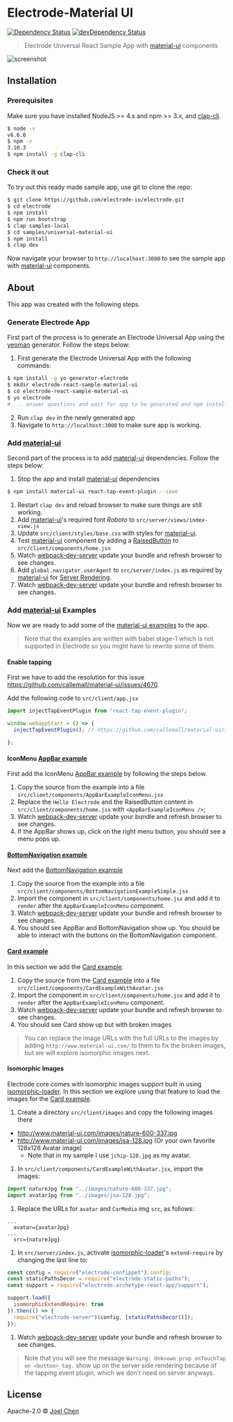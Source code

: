 # Electrode-Material UI

[![Dependency Status][daviddm-image]][daviddm-url] [![devDependency Status][daviddm-dev-image]][daviddm-dev-url]

> Electrode Universal React Sample App with [material-ui] components

![screenshot][screenshot]

## Installation

### Prerequisites

Make sure you have installed NodeJS >= 4.x and npm >= 3.x, and [clap-cli].

```bash
$ node -v
v6.6.0
$ npm -v
3.10.3
$ npm install -g clap-cli
```

### Check it out

To try out this ready made sample app, use git to clone the repo:

```sh
$ git clone https://github.com/electrode-io/electrode.git
$ cd electrode
$ npm install
$ npm run bootstrap
$ clap samples-local
$ cd samples/universal-material-ui
$ npm install
$ clap dev
```

Now navigate your browser to `http://localhost:3000` to see the sample app with [material-ui] components.

## About

This app was created with the following steps.


### Generate Electrode App

First part of the process is to generate an Electrode Universal App using the [yeoman] generator.  Follow the steps below:

1. First generate the Electrode Universal App with the following commands:

```bash
$ npm install -g yo generator-electrode
$ mkdir electrode-react-sample-material-ui
$ cd electrode-react-sample-material-ui
$ yo electrode
# ... answer questions and wait for app to be generated and npm install completed ...
```

2. Run `clap dev` in the newly generated app
3. Navigate to `http://localhost:3000` to make sure app is working.

### Add [material-ui]

Second part of the process is to add [material-ui] dependencies.  Follow the steps below:

1. Stop the app and install [material-ui] dependencies

```bash
$ npm install material-ui react-tap-event-plugin --save
```

1. Restart `clap dev` and reload browser to make sure things are still working.
1. Add [material-ui]'s required font *Roboto* to `src/server/views/index-view.js`
1. Update `src/client/styles/base.css` with styles for [material-ui].
1. Test [material-ui] component by adding a [RaisedButton] to `src/client/components/home.jsx`
1. Watch [webpack-dev-server] update your bundle and refresh browser to see changes.
1. Add `global.navigator.userAgent` to `src/server/index.js` as required by [material-ui] for [Server Rendering].
1. Watch [webpack-dev-server] update your bundle and refresh browser to see changes.

### Add [material-ui] Examples

Now we are ready to add some of the [material-ui examples] to the app.  

> Note that the examples are written with babel stage-1 which is not supported in Electrode so you might have to rewrite some of them.

#### Enable tapping

First we have to add the resolution for this issue https://github.com/callemall/material-ui/issues/4670.

Add the following code to `src/client/app.jsx`

```js
import injectTapEventPlugin from "react-tap-event-plugin";

window.webappStart = () => {
  injectTapEventPlugin(); // https://github.com/callemall/material-ui/issues/4670

};
```

#### IconMenu [AppBar example]

First add the IconMenu [AppBar example] by following the steps below.

1. Copy the source from the example into a file `src/client/components/AppBarExampleIconMenu.jsx`
2. Replace the `Hello Electrode` and the RaisedButton content in `src/client/components/home.jsx` with `<AppBarExampleIconMenu />`;
3. Watch [webpack-dev-server] update your bundle and refresh browser to see changes.
4. If the AppBar shows up, click on the right menu button, you should see a menu pops up.

#### [BottomNavigation example]

Next add the [BottomNavigation example]

1. Copy the source from the example into a file `src/client/components/BottomNavigationExampleSimple.jsx`
2. Import the component in `src/client/components/home.jsx` and add it to `render` after the `AppBarExampleIconMenu` component.
3. Watch [webpack-dev-server] update your bundle and refresh browser to see changes.
4. You should see AppBar and BottomNavigation show up.  You should be able to interact with the buttons on the BottomNavigation component.

#### [Card example]

In this section we add the [Card example].

1. Copy the source from the [Card example] into a file `src/client/components/CardExampleWithAvatar.jsx`
2. Import the component in `src/client/components/home.jsx` and add it to `render` after the `AppBarExampleIconMenu` component.
3. Watch [webpack-dev-server] update your bundle and refresh browser to see changes.
4. You should see Card show up but with broken images

> You can replace the image URLs with the full URLs to the images by adding `http://www.material-ui.com/` to them to fix the broken images, but we will explore isomorphic images next.

#### Isomorphic Images

Electrode core comes with isomorphic images support built in using [isomorphic-loader].  In this section we explore using that feature to load the images for the [Card example].

1. Create a directory `src/client/images` and copy the following images there
  - http://www.material-ui.com/images/nature-600-337.jpg
  - http://www.material-ui.com/images/jsa-128.jpg (Or your own favorite 128x128 Avatar image)
    - Note that in my sample I use `jchip-128.jpg` as my avatar.
1. In `src/client/components/CardExampleWithAvatar.jsx`, import the images:

  ```js
  import natureJpg from "../images/nature-600-337.jpg";
  import avatarJpg from "../images/jsa-128.jpg";
  ```

1. Replace the URLs for `avatar` and `CarMedia` img `src`, as follows:

```
...
  avatar={avatarJpg}
...
  src={natureJpg}
```

1. In `src/server/index.js`, activate [isomorphic-loader]'s `extend-require` by changing the last line to:

```js
const config = require("electrode-confippet").config;
const staticPathsDecor = require("electrode-static-paths");
const support = require("electrode-archetype-react-app/support");

support.load({
  isomorphicExtendRequire: true
}).then(() => {
  require("electrode-server")(config, [staticPathsDecor()]);
});

```

1. Watch [webpack-dev-server] update your bundle and refresh browser to see changes.

> Note that you will see the message `Warning: Unknown prop onTouchTap on <button> tag.` show up on the server side rendering because of the tapping event plugin, which we don't need on server anyways.

## License

Apache-2.0 © [Joel Chen](https://github.com/jchip)

[daviddm-image]: https://david-dm.org/electrode-io/electrode/status.svg?path=samples/universal-material-ui
[daviddm-url]: https://david-dm.org/electrode-io/electrode?path=samples/universal-material-ui
[daviddm-dev-image]:https://david-dm.org/electrode-io/electrode/dev-status.svg?path=samples/universal-material-ui
[daviddm-dev-url]:https://david-dm.org/electrode-io/electrode?path=samples/universal-material-ui?type-dev
[material-ui]: http://www.material-ui.com/
[RaisedButton]: http://www.material-ui.com/#/components/raised-button
[webpack-dev-server]: https://webpack.github.io/docs/webpack-dev-server.html
[Server Rendering]: http://www.material-ui.com/#/get-started/server-rendering
[clap-cli]: https://www.npmjs.com/package/clap-cli
[material-ui examples]: http://www.material-ui.com/#/components/app-bar
[AppBar example]:  http://www.material-ui.com/#/components/app-bar
[BottomNavigation example]: http://www.material-ui.com/#/components/bottom-navigation
[yeoman]: http://yeoman.io/
[Card example]: http://www.material-ui.com/#/components/card
[isomorphic-loader]: https://github.com/electrode-io/isomorphic-loader
[screenshot]: https://cloud.githubusercontent.com/assets/4782871/22477359/996f3d36-e79a-11e6-8d93-377b1ad1f2f3.png
